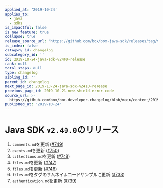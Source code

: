 ```yaml
---
applied_at: '2019-10-24'
applies_to:
  - java
  - sdks
is_impactful: false
is_new_feature: true
collapse: true
release_source_url: 'https://github.com/box/box-java-sdk/releases/tag/v2.40.0'
is_index: false
category_id: changelog
subcategory_id: ''
id: 2019-10-24-java-sdk-v2400-release
rank: null
total_steps: null
type: changelog
sibling_id: ''
parent_id: changelog
next_page_id: 2019-10-24-java-sdk-v2410-release
previous_page_id: 2019-10-23-new-shield-error-code
source_url: >-
  https://github.com/box/box-developer-changelog/blob/main/content/2019/10-24-java-sdk-v2400-release.md
published_at: '2019-10-24'
---
```

# Java SDK `v2.40.0`のリリース

1. `comments.md`を更新 ([#749](https://github.com/box/box-java-sdk/pull/749))
2. `events.md`を更新 ([#750](https://github.com/box/box-java-sdk/pull/750))
3. `collections.md`を更新 ([#748](https://github.com/box/box-java-sdk/pull/748))
4. `files.md`を更新 ([#747](https://github.com/box/box-java-sdk/pull/747))
5. `files.md`を更新 ([#746](https://github.com/box/box-java-sdk/pull/746))
6. `files.md`をタグのサムネイルコードサンプルに更新 ([#733](https://github.com/box/box-java-sdk/pull/733))
7. `authentication.md`を更新 ([#739](https://github.com/box/box-java-sdk/pull/739))
